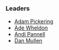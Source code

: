 ### Leaders

* [Adam Pickering](mailto:adam.pickering@owasp.org)
* [Ade Wheldon](mailto:adrian.wheldon@owasp.org)
* [Andi Pannell](mailto:andrew.pannell@owasp.org)
* [Dan Mullen](mailto:dan.mullen@owasp.org)

